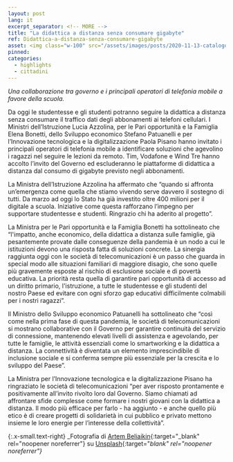 ```yaml
---
layout: post
lang: it
excerpt_separator: <!-- MORE -->
title: "La didattica a distanza senza consumare gigabyte"
ref: Didattica-a-distanza-senza-consumare-gigabyte
asset: <img class="w-100" src="/assets/images/posts/2020-11-13-catalogo-dev-150.jpg" alt="Catalogo developers 150 software liberi"/>
pinned:
categories:
  - highlights
  - cittadini
---
```


_Una collaborazione tra governo e i principali operatori di telefonia mobile a favore della scuola._

<!-- MORE -->

Da oggi le studentesse e gli studenti potranno seguire la didattica a distanza senza consumare il traffico dati degli  abbonamenti ai telefoni cellulari. I Ministri dell’Istruzione Lucia Azzolina, per le Pari opportunità e la Famiglia Elena Bonetti, dello Sviluppo economico Stefano Patuanelli e per l’Innovazione tecnologica e la digitalizzazione Paola Pisano hanno invitato i principali operatori di telefonia mobile a identificare soluzioni che agevolino i ragazzi nel seguire le lezioni da remoto. Tim, Vodafone e Wind Tre hanno accolto l’invito del Governo ed escluderanno le piattaforme di didattica a distanza dal consumo di gigabyte previsto negli abbonamenti.

La Ministra dell’Istruzione Azzolina ha affermato che “quando si affronta un’emergenza come quella che stiamo vivendo serve davvero il sostegno di tutti. Da marzo ad oggi lo Stato ha già investito oltre 400 milioni per il digitale a scuola. Iniziative come questa rafforzano l’impegno per supportare studentesse e studenti. Ringrazio chi ha aderito al progetto”.

La Ministra per le Pari opportunità e la Famiglia Bonetti ha sottolineato che “l'impatto, anche economico, della didattica a distanza sulle famiglie, già pesantemente provate dalle conseguenze della pandemia è un nodo a cui le istituzioni devono una risposta fatta di soluzioni concrete. La sinergia raggiunta oggi con le società di telecomunicazioni è un passo che guarda in special modo alle situazioni familiari di maggiore disagio, che sono quelle più gravemente esposte al rischio di esclusione sociale e di povertà educativa. La priorità resta quella di garantire pari opportunità di accesso ad un diritto primario, l'istruzione, a tutte le studentesse e gli studenti del nostro Paese ed evitare con ogni sforzo gap educativi difficilmente colmabili per i nostri ragazzi”. 

Il Ministro dello Sviluppo economico Patuanelli ha sottolineato che “così come nella prima fase di questa pandemia, le società di telecomunicazioni si mostrano collaborative con il Governo per garantire continuità del servizio di connessione, mantenendo elevati livelli di assistenza e agevolando, per tutte le famiglie, le attività essenziali come lo smartworking e la didattica a distanza. La connettività è diventata un elemento imprescindibile di inclusione sociale e si conferma sempre più essenziale per la crescita e lo sviluppo del Paese”.

La Ministra per l’Innovazione tecnologica e la digitalizzazione Pisano ha ringraziato le società di telecomunicazioni “per aver risposto prontamente e positivamente all’invito rivolto loro dal Governo. Siamo chiamati ad affrontare sfide complesse come formare i nostri giovani con la didattica a distanza. Il modo più efficace per farlo - ha aggiunto - e anche quello più etico è di creare progetti di solidarietà in cui pubblico e privato mettono insieme le loro energie per l’interesse della collettività”.


{:.x-small.text-right}
_Fotografia di [Artem Beliaikin](https://unsplash.com/@belart84){:target="_blank" rel="noopener noreferrer"} su [Unsplash](https://unsplash.com/photos/N35J0N8ZglQ){:target="_blank" rel="noopener noreferrer"}_
